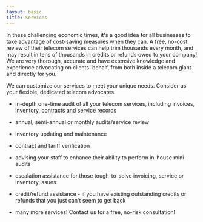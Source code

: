 ```yaml
---
layout: basic
title: Services
---
```


In these challenging economic times, it's a good idea for all businesses to take advantage of cost-saving measures when they can.  A free, no-cost review of their telecom services can help trim thousands every month, and may result in tens of thousands in credits or refunds owed to your company! We are very thorough, accurate and have extensive knowledge and experience advocating on clients' behalf, from both inside a telecom giant and directly for you.

We can customize our services to meet your unique needs.  Consider us your flexible, dedicated telecom advocates.

* in-depth one-time audit of all your telecom services, including invoices, inventory, contracts and service records

* annual, semi-annual or monthly audits/service review

* inventory updating and maintenance

* contract and tariff verification

* advising your staff to enhance their ability to perform in-house mini-audits

* escalation assistance for those tough-to-solve invoicing, service or inventory issues

* credit/refund assistance - if you have existing outstanding credits or refunds that you just can't seem to get back

* many more services!  Contact us for a free, no-risk consultation!

<script>
  (function(i,s,o,g,r,a,m){i['GoogleAnalyticsObject']=r;i[r]=i[r]||function(){
  (i[r].q=i[r].q||[]).push(arguments)},i[r].l=1*new Date();a=s.createElement(o),
  m=s.getElementsByTagName(o)[0];a.async=1;a.src=g;m.parentNode.insertBefore(a,m)
  })(window,document,'script','//www.google-analytics.com/analytics.js','ga');

  ga('create', 'UA-43030300-1', 'gcmeconsultants.com');
  ga('send', 'pageview');

</script>
